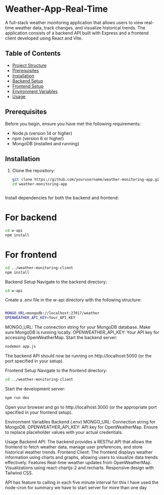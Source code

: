 # Weather-App-Real-Time
A full-stack weather monitoring application that allows users to view real-time weather data, track changes, and visualize historical trends. The application consists of a backend API built with Express and a frontend client developed using React and Vite.

## Table of Contents

- [Project Structure](#project-structure)
- [Prerequisites](#prerequisites)
- [Installation](#installation)
- [Backend Setup](#backend-setup)
- [Frontend Setup](#frontend-setup)
- [Environment Variables](#environment-variables)
- [Usage](#usage)
## Prerequisites

Before you begin, ensure you have met the following requirements:

- Node.js (version 14 or higher)
- npm (version 6 or higher)
- MongoDB (installed and running)

## Installation

1. Clone the repository:

   ```bash
   git clone https://github.com/yourusername/weather-monitoring-app.git
   cd weather-monitoring-app



Install dependencies for both the backend and frontend:

# For backend

```bash
cd w-api
npm install

```
# For frontend
```bash
cd ../weather-monitoring-client
npm install
```

Backend Setup
Navigate to the backend directory:

```bash
cd w-api
```
Create a .env file in the w-api directory with the following structure:

```bash

MONGO_URL=mongodb://localhost:27017/weather
OPENWEATHER_API_KEY=Your_API_KEY
```
MONGO_URL: The connection string for your MongoDB database. Make sure MongoDB is running locally.
OPENWEATHER_API_KEY: Your API key for accessing OpenWeatherMap.
Start the backend server:

```bash
nodemon app.js
```
The backend API should now be running on http://localhost:5000 (or the port specified in your setup).

Frontend Setup
Navigate to the frontend directory:
```bash
cd ../weather-monitoring-client
```
Start the development server:
```bash
npm run dev
```
Open your browser and go to http://localhost:3000 (or the appropriate port specified in your frontend setup).

Environment Variables
Backend (.env)
MONGO_URL: Connection string for MongoDB.
OPENWEATHER_API_KEY: API key for OpenWeatherMap.
Ensure to replace placeholder values with your actual credentials.

Usage
Backend API: The backend provides a RESTful API that allows the frontend to fetch weather data, manage user preferences, and store historical weather trends.
Frontend Client: The frontend displays weather information using charts and graphs, allowing users to visualize data trends effectively.
Features
Real-time weather updates from OpenWeatherMap.
Visualizations using react-chartjs-2 and recharts.
Responsive design with Tailwind CSS.



API has feature to calling in each five minute interval for this I have used the node-cron
for summary we have to start server for more than one day
